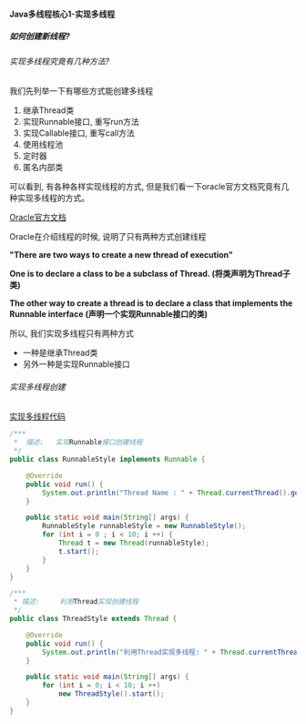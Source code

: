 #### Java多线程核心1-实现多线程


##### 如何创建新线程?

###### 实现多线程究竟有几种方法?

我们先列举一下有哪些方式能创建多线程
  1. 继承Thread类
  2. 实现Runnable接口, 重写run方法
  3. 实现Callable接口, 重写call方法
  4. 使用线程池
  5. 定时器
  6. 匿名内部类

可以看到, 有各种各样实现线程的方式, 但是我们看一下oracle官方文档究竟有几种实现多线程的方式。

[Oracle官方文档](https://docs.oracle.com/javase/8/docs/api/)

Oracle在介绍线程的时候, 说明了只有两种方式创建线程

**"There are two ways to create a new thread of execution"**

**One is to declare a class to be a subclass of Thread. (将类声明为Thread子类)**

**The other way to create a thread is to declare a class that implements the Runnable interface (声明一个实现Runnable接口的类)**

所以, 我们实现多线程只有两种方式
  * 一种是继承Thread类
  * 另外一种是实现Runnable接口


###### 实现多线程创建

[实现多线程代码](https://github.com/basebase/java-examples/tree/master/src/main/java/com/moyu/example/multithreading/ch01)

```java
/***
 *  描述:   实现Runnable接口创建线程
 */
public class RunnableStyle implements Runnable {

    @Override
    public void run() {
        System.out.println("Thread Name : " + Thread.currentThread().getName());
    }

    public static void main(String[] args) {
        RunnableStyle runnableStyle = new RunnableStyle();
        for (int i = 0 ; i < 10; i ++) {
            Thread t = new Thread(runnableStyle);
            t.start();
        }
    }
}
```

```java
/***
 * 描述:     利用Thread实现创建线程
 */
public class ThreadStyle extends Thread {

    @Override
    public void run() {
        System.out.println("利用Thread实现多线程: " + Thread.currentThread().getName());
    }

    public static void main(String[] args) {
        for (int i = 0; i < 10; i ++)
            new ThreadStyle().start();
    }
}
```
